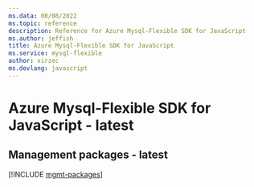 ```yaml
---
ms.data: 08/08/2022
ms.topic: reference
description: Reference for Azure Mysql-Flexible SDK for JavaScript
ms.author: jeffish
title: Azure Mysql-Flexible SDK for JavaScript
ms.service: mysql-flexible
author: xirzec
ms.devlang: javascript
---
```

# Azure Mysql-Flexible SDK for JavaScript - latest

## Management packages - latest
[!INCLUDE [mgmt-packages](mysql-flexible-mgmt-index.md)]